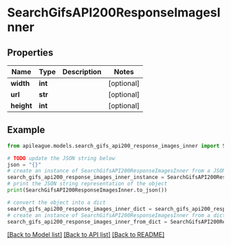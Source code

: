 # SearchGifsAPI200ResponseImagesInner


## Properties

Name | Type | Description | Notes
------------ | ------------- | ------------- | -------------
**width** | **int** |  | [optional] 
**url** | **str** |  | [optional] 
**height** | **int** |  | [optional] 

## Example

```python
from apileague.models.search_gifs_api200_response_images_inner import SearchGifsAPI200ResponseImagesInner

# TODO update the JSON string below
json = "{}"
# create an instance of SearchGifsAPI200ResponseImagesInner from a JSON string
search_gifs_api200_response_images_inner_instance = SearchGifsAPI200ResponseImagesInner.from_json(json)
# print the JSON string representation of the object
print(SearchGifsAPI200ResponseImagesInner.to_json())

# convert the object into a dict
search_gifs_api200_response_images_inner_dict = search_gifs_api200_response_images_inner_instance.to_dict()
# create an instance of SearchGifsAPI200ResponseImagesInner from a dict
search_gifs_api200_response_images_inner_from_dict = SearchGifsAPI200ResponseImagesInner.from_dict(search_gifs_api200_response_images_inner_dict)
```
[[Back to Model list]](../README.md#documentation-for-models) [[Back to API list]](../README.md#documentation-for-api-endpoints) [[Back to README]](../README.md)


